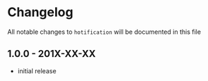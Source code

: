 # Changelog

All notable changes to `hotification` will be documented in this file

## 1.0.0 - 201X-XX-XX

- initial release
